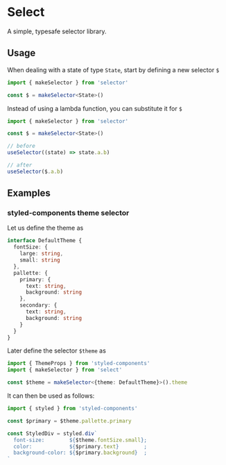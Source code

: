 # Select

A simple, typesafe selector library.

## Usage

When dealing with a state of type `State`, start by defining a new selector `$`
```ts
import { makeSelector } from 'selector'

const $ = makeSelector<State>()
```

Instead of using a lambda function, you can substitute it for `$`
```ts
import { makeSelector } from 'selector'

const $ = makeSelector<State>()

// before
useSelector((state) => state.a.b)

// after
useSelector($.a.b)
```

## Examples

### styled-components theme selector

Let us define the theme as

```ts
interface DefaultTheme {
  fontSize: {
    large: string,
    small: string
  },
  pallette: {
    primary: {
      text: string,
      background: string
    },
    secondary: {
      text: string,
      background: string
    }
  }
}
```

Later define the selector `$theme` as

```ts
import { ThemeProps } from 'styled-components'
import { makeSelector } from 'select'

const $theme = makeSelector<{theme: DefaultTheme}>().theme
```

It can then be used as follows:

```ts
import { styled } from 'styled-components'

const $primary = $theme.pallette.primary

const StyledDiv = styled.div`
  font-size:        ${$theme.fontSize.small};
  color:            ${$primary.text}        ;
  background-color: ${$primary.background}  ;
`
```

